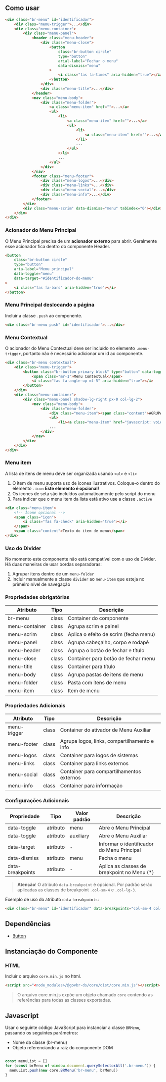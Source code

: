 [version]: # (1.3.0)

## Como usar

```html
<div class="br-menu" id="identificador">
    <div class="menu-trigger">...</div>
    <div class="menu-container">
        <div class="menu-panel">
            <header class="menu-header">
                <div class="menu-close">
                    <button
                        class="br-button circle"
                        type="button"
                        arial-label="Fechar o menu"
                        data-dismiss="menu"
                    >
                        <i class="fas fa-times" aria-hidden="true"></i>
                    </button>
                </div>
                <div class="menu-title">...</div>
            </header>
            <nav class="menu-body">
                <div class="menu-folder">
                    <a class="menu-item" href="">...</a>
                    <ul>
                        <li>
                            <a class="menu-item" href="">...</a>
                            <ul>
                                <li>
                                    <a class="menu-item" href="">...</a>
                                </li>
                                ...
                            </ul>
                        </li>
                        ...
                    </ul>
                </div>
            </nav>
            <footer class="menu-footer">
                <div class="menu-logos">...</div>
                <div class="menu-links">...</div>
                <div class="menu-social">...</div>
                <div class="menu-info">...</div>
            </footer>
        </div>
        <div class="menu-scrim" data-dismiss="menu" tabindex="0"></div>
    </div>
</div>
```

### Acionador do Menu Principal

O Menu Principal precisa de um **acionador externo** para abrir. Geralmente esse acionador fica dentro do componente Header.

```html
<button
    class="br-button circle"
    type="button"
    aria-label="Menu principal"
    data-toggle="menu"
    data-target="#identificador-do-menu"
>
    <i class="fas fa-bars" aria-hidden="true"></i>
</button>
```

### Menu Principal deslocando a página

Incluir a classe `.push` ao componente.

```html
<div class="br-menu push" id="identificador">...</div>
```

### Menu Contextual

O acionador do Menu Contextual deve ser incluído no elemento `.menu-trigger`, portanto não é necessário adicionar um id ao componente.

```html
<div class="br-menu contextual">
    <div class="menu-trigger">
        <button class="br-button primary block" type="button" data-toggle="contextual">
            <span class="mr-1">Menu Contextual</span>
            <i class="fas fa-angle-up ml-5" aria-hidden="true"></i>
        </button>
    </div>
    <div class="menu-container">
        <div class="menu-panel shadow-lg-right px-0 col-lg-2">
            <nav class="menu-body">
                <div class="menu-folder">
                    <div class="menu-item"><span class="content">AGRUPAMENTO 1</span></div>
                    <ul>
                        <li><a class="menu-item" href="javascript: void(0)"><span class="content">Item do menu 1</span></a></li>
                    ...
                </div>
            </nav>
        </div>
    </div>
</div>        
```

### Menu item

A lista de itens de menu deve ser organizada usando `<ul>` e `<li>`

1. O item de menu suporta uso de ícones ilustrativos. Coloque-o dentro do elemento `.icon` **Este elemento é opcional!**
2. Os ícones de seta são incluídos automaticamente pelo script do menu
3. Para indicar que o menu item da lista está ativo use a classe `.active`

```html
<div class="menu-item">
    <!-- Ícone opcional -->
    <span class="icon">
        <i class="fas fa-check" aria-hidden="true"></i>
    </span>
    <span class="content">Texto do item de menu</span>
</div>
```

### Uso do Divider

No momento este componente não está compatível com o uso de Divider. Há duas maneiras de usar bordas separadoras:

1. Agrupar itens dentro de um `menu-folder`
2. Incluir manualmente a classe `divider` ao `menu-item` que esteja no primeiro nível de navegação

### Propriedades obrigatórias

| Atributo       | Tipo  | Descrição                             |
| -------------- | ----- | ------------------------------------- |
| br-menu        | class | Container do componente               |
| menu-container | class | Agrupa scrim e painel                 |
| menu-scrim     | class | Aplica o efeito de scrim (fecha menu) |
| menu-panel     | class | Agrupa cabeçalho, corpo e rodapé      |
| menu-header    | class | Agrupa o botão de fechar e título     |
| menu-close     | class | Container para botão de fechar menu   |
| menu-title     | class | Container para título                 |
| menu-body      | class | Agrupa pastas de itens de menu        |
| menu-folder    | class | Pasta com itens de menu               |
| menu-item      | class | Item de menu                          |

### Propriedades Adicionais

| Atributo     | Tipo  | Descrição                                    |
| ------------ | ----- | -------------------------------------------- |
| menu-trigger | class | Container do ativador de Menu Auxiliar       |
| menu-footer  | class | Agrupa logos, links, compartilhamento e info |
| menu-logos   | class | Container para logos de sistemas             |
| menu-links   | class | Container para links externos                |
| menu-social  | class | Container para compartilhamentos externos    |
| menu-info    | class | Container para informação                    |

### Configurações Adicionais

| Propriedade      | Tipo     | Valor padrão | Descrição                                   |
| ---------------- | -------- | ------------ | ------------------------------------------- |
| data-toggle      | atributo | menu         | Abre o Menu Principal                       |
| data-toggle      | atributo | auxiliary    | Abre o Menu Auxiliar                        |
| data-target      | atributo | -            | Informar o identificador do Menu Principal  |
| data-dismiss     | atributo | menu         | Fecha o menu                                |
| data-breakpoints | atributo | -            | Aplica as classes de breakpoint no Menu (*) |

> **Atenção**! O atributo `data-breakpoint` é opcional. Por padrão serão aplicadas as classes de breakpoint `.col-sm-4` e `.col-lg-3`.

Exemplo de uso do atributo `data-breakpoints`:

```html
<div class="br-menu" id="identificador" data-breakpoints="col-sm-4 col-lg-3">...</div>
```

## Dependências

-   [Button](/components/button)

## Instanciação do Componente

### HTML

Incluir o arquivo `core.min.js` no html.

```html
<script src="<node_modules>/@govbr-ds/core/dist/core.min.js"></script>
```

> O arquivo core.min.js expõe um objeto chamado `core` contendo as referências para todas as classes exportadas.

## Javascript

Usar o seguinte código JavaScript para instanciar a classe `BRMenu`, passando os seguintes parâmetros:

-   Nome da classe (br-menu)
-   Objeto referenciando a raiz do componente DOM

```javascript

const menuList = []
for (const brMenu of window.document.querySelectorAll('.br-menu')) {
  menuList.push(new core.BRMenu('br-menu', brMenu))
}

```
